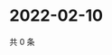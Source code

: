 # 2022-02-10

共 0 条

<!-- BEGIN WEIBO -->
<!-- 最后更新时间 Thu Feb 10 2022 06:14:11 GMT+0800 (China Standard Time) -->

<!-- END WEIBO -->
